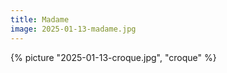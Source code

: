 ```yaml
---
title: Madame
image: 2025-01-13-madame.jpg
---
```


{% picture "2025-01-13-croque.jpg", "croque" %}
